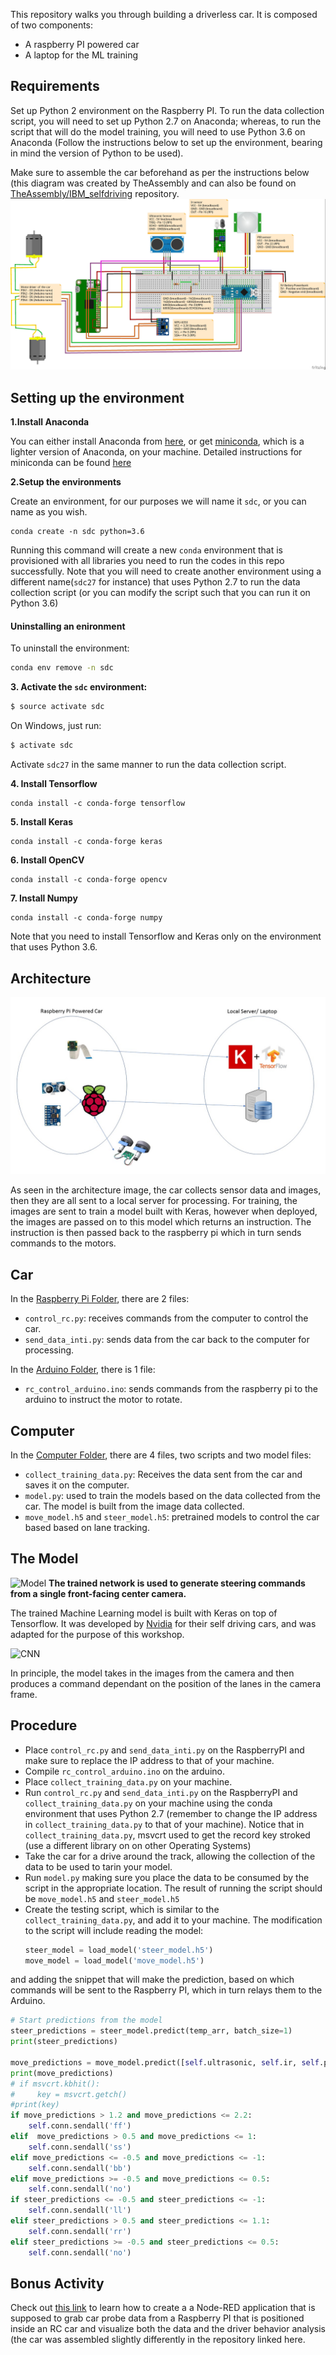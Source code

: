 This repository walks you through building a driverless car. It is composed of two components:

* A raspberry PI powered car
* A laptop for the ML training

## Requirements 

Set up Python 2 environment on the Raspberry PI. To run the data collection script, you will need to set up Python 2.7 on Anaconda; whereas, to run the script that will do the model training, you will need to use Python 3.6 on Anaconda (Follow the instructions below to set up the environment, bearing in mind the version of Python to be used).

Make sure to assemble the car beforehand as per the instructions below (this diagram was created by TheAssembly and can also be found on [TheAssembly/IBM_selfdriving](https://github.com/The-Assembly/IBM_selfdriving) repository.
![Assembling the RC car](images/onboard_connections.jpg)


## Setting up the environment

**1.Install Anaconda**

You can either install Anaconda from [here](https://docs.anaconda.com/anaconda/install/), or get [miniconda](http://conda.pydata.org/miniconda.html), which is a lighter version of Anaconda, on your machine. Detailed instructions for miniconda can be found [here](http://conda.pydata.org/docs/install/quick.html#linux-miniconda-install)
  

**2.Setup the environments**

Create an environment, for our purposes we will name it `sdc`, or you can name as you wish.
  
  ```
  conda create -n sdc python=3.6
  ```
  
Running this command will create a new `conda` environment that is provisioned with all libraries you need to run the codes in this repo successfully. Note that you will need to create another environment using a different name(`sdc27` for instance) that uses Python 2.7 to run the data collection script (or you can modify the script such that you can run it on Python 3.6)

#### Uninstalling an enironment

To uninstall the environment:

  ```sh
  conda env remove -n sdc
  ```

**3. Activate the `sdc` environment:**

  ```sh
  $ source activate sdc
  ```
On Windows, just run:

  ```sh
  $ activate sdc
  ```

Activate `sdc27` in the same manner to run the data collection script.

**4. Install Tensorflow**
  ```
  conda install -c conda-forge tensorflow
  ```

**5. Install Keras**
  ```
  conda install -c conda-forge keras
  ```

**6. Install OpenCV**
  ```
  conda install -c conda-forge opencv 
  ```

**7. Install Numpy**
  ```
  conda install -c conda-forge numpy 
  ```


Note that you need to install Tensorflow and Keras only on the environment that uses Python 3.6.


## Architecture

![Architecture](images/architecture.jpg)

As seen in the architecture image, the car collects sensor data and images, then they are all sent to a local server for processing. For training, the images are sent to train a model built with Keras, however when deployed, the images are passed on to this model which returns an instruction. The instruction is then passed back to the raspberry pi which in turn sends commands to the motors.

## Car

In the [Raspberry Pi Folder]('RaspberrPI/'), there are 2 files: 

* `control_rc.py`: receives commands from the computer to control the car.
* `send_data_inti.py`: sends data from the car back to the computer for processing.

In the [Arduino Folder]('Arduino/'), there is 1 file: 
* `rc_control_arduino.ino`: sends commands from the raspberry pi to the arduino to instruct the motor to rotate.

## Computer

In the [Computer Folder]('Computer/'), there are 4 files, two scripts and two model files:

* `collect_training_data.py`: Receives the data sent from the car and saves it on the computer.
* `model.py`: used to train the models based on the data collected from the car. The model is built from the image data collected. 
* `move_model.h5` and `steer_model.h5`: pretrained models to control the car based based on lane tracking.

## The Model

![Model](https://devblogs.nvidia.com/parallelforall/wp-content/uploads/2016/08/inference-624x132.png)
**The trained network is used to generate steering commands from a single front-facing center camera.**


The trained Machine Learning model is built with Keras on top of Tensorflow. It was developed by [Nvidia](https://devblogs.nvidia.com/deep-learning-self-driving-cars/) for their self driving cars, and was adapted for the purpose of this workshop. 

![CNN](https://devblogs.nvidia.com/parallelforall/wp-content/uploads/2016/08/cnn-architecture-624x890.png)

In principle, the model takes in the images from the camera and then produces a command dependant on the position of the lanes in the camera frame. 

## Procedure

- Place `control_rc.py` and `send_data_inti.py` on the RaspberryPI and make sure to replace the IP address to that of your machine.
- Compile `rc_control_arduino.ino` on the arduino.
- Place `collect_training_data.py` on your machine.
- Run `control_rc.py` and `send_data_inti.py` on the RaspberryPI and `collect_training_data.py` on your machine using the conda environment that uses Python 2.7 (remember to change the IP address in `collect_training_data.py` to that of your machine). Notice that in `collect_training_data.py`, msvcrt used to get the record key stroked (use a different library on on other Operating Systems)
- Take the car for a drive around the track, allowing the collection of the data to be used to tarin your model.
- Run `model.py` making sure you place the data to be consumed by the script in the appropriate location. The result of running the script should be `move_model.h5` and `steer_model.h5`
- Create the testing script, which is similar to the `collect_training_data.py`, and add it to your machine. The modification to the script will include reading the model:
  ```python
  steer_model = load_model('steer_model.h5')
  move_model = load_model('move_model.h5')
  ```

and adding the snippet that will make the prediction, based on which commands will be sent to the Raspberry PI, which in turn relays them to the Arduino.
 
  ```python
  # Start predictions from the model
  steer_predictions = steer_model.predict(temp_arr, batch_size=1)
  print(steer_predictions)
  
  move_predictions = move_model.predict([self.ultrasonic, self.ir, self.pir], batch_size=1)
  print(move_predictions)
  # if msvcrt.kbhit():
  #     key = msvcrt.getch()
  #print(key)
  if move_predictions > 1.2 and move_predictions <= 2.2:
      self.conn.sendall('ff')
  elif  move_predictions > 0.5 and move_predictions <= 1:
      self.conn.sendall('ss')
  elif move_predictions <= -0.5 and move_predictions <= -1:
      self.conn.sendall('bb') 
  elif move_predictions >= -0.5 and move_predictions <= 0.5:
      self.conn.sendall('no')           
  if steer_predictions <= -0.5 and steer_predictions <= -1:
      self.conn.sendall('ll')
  elif steer_predictions > 0.5 and steer_predictions <= 1.1:
      self.conn.sendall('rr')
  elif steer_predictions >= -0.5 and steer_predictions <= 0.5:
      self.conn.sendall('no')
  ```  
  

## Bonus Activity

Check out [this link](https://github.com/Kuroi-Yuki/Node-RED-IBM-Cloud-Demo-for-the-Assembly-Workshop-Make-a-Driverless-Car-Part-1) to learn how to create a a Node-RED application that is supposed to grab car probe data from a Raspberry PI that is positioned inside an RC car and visualize both the data and the driver behavior analysis (the car was assembled slightly differently in the repository linked here.
